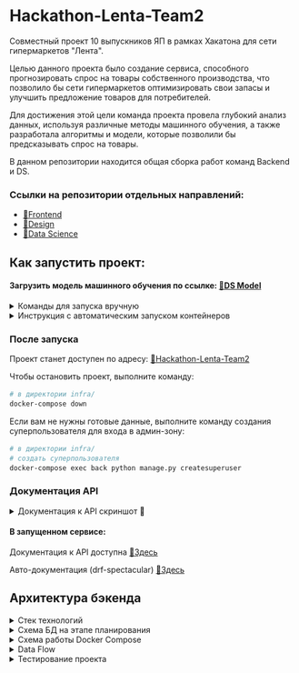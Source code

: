 # Hackathon-Lenta-Team2
Совместный проект 10 выпускников ЯП в рамках Хакатона для сети гипермаркетов "Лента".
    
Целью данного проекта было создание сервиса, способного прогнозировать спрос на товары собственного производства, что позволило бы сети гипермаркетов оптимизировать свои запасы и улучшить предложение товаров для потребителей.
    
Для достижения этой цели команда проекта провела глубокий анализ данных, используя различные методы машинного обучения, а также разработала алгоритмы и модели, которые позволили бы предсказывать спрос на товары.

В данном репозитории находится общая сборка работ команд Backend и DS.

### Ссылки на репозитории отдельных направлений:
- [🔗Frontend](https://github.com/Hackathon-Lenta-Team2/frontend)
- [🔗Design](https://www.figma.com/file/2Mxz9r4EpsNjL8mJFgRQgM/%D0%9B%D0%B5%D0%BD%D1%82%D0%B0.-%D0%94%D0%B8%D0%B7%D0%B0%D0%B9%D0%BD?type=design&node-id=52%3A432&mode=design&t=t3UMucqylrbL4jSm-1)
- [🔗Data Science](https://github.com/Hackathon-Lenta-Team2/ds)

## Как запустить проект:
#### Загрузить модель машинного обучения по ссылке: [🔗DS Model](https://drive.google.com/file/d/1_hg6Ik4bL5PoKDJzi39wJ1R5K67L0H8K/view)
<details>
<summary>Команды для запуска вручную</summary>

Клонировать репозиторий и перейти в папку `infra` в командной строке.
```bash
git clone https://github.com/Hackathon-Lenta-Team2/Hackathon-Lenta-Team2.git
cd Hackathon-Lenta-Team2/infra/
```

В директории infra/ создать файл `.env` и `.env.ds`, заполнить их согласно шаблонам, 
которые вы можете найти в файлах `.env.example` и `.env.example_ds`.
```bash
cat ./.env.example > .env
cat ./.env.example_ds > .env.ds
```
Положить файл с моделью `rf.joblib` в папку `ds/scripts/src/`.

Развернуть проект:
``` bash
# в директории infra/
# убедитесь, что Docker установлен и запущен на вашем ПК
docker-compose up -d
```

Для заполнения БД готовыми данными можно воспользоваться командами:
``` bash
# в директории infra/
# копировать дамп в контейнер c БД
docker compose cp ./dump_db_hakathon.sql db:var/lib/postgresql/

# удалить и заново создать БД
docker compose exec db dropdb postgres
docker compose exec db createdb postgres

# восстановить данные
docker compose exec db pg_restore -d postgres var/lib/postgresql/dump_db_hakathon.sql
```
Данные для входа в [🔗Админ-зону](http://127.0.0.1/admin/):
```bash
username: admin
password: admin
```
</details>

<details>
<summary>Инструкция с автоматическим запуском контейнеров</summary>

#### 1. Клонировать репозиторий и перейти в него в командной строке.
```bash
git clone https://github.com/Hackathon-Lenta-Team2/Hackathon-Lenta-Team2.git
# перейти в папку для дальнейшего шага
cd Hackathon-Lenta-Team2/ds/scripts/src/
```
#### 2. Положить файл с моделью `rf.joblib` в папку `ds/scripts/src/`.

#### 3. Развернуть проект:
<details>
<summary>для пользователей Windows:</summary>

#### Убедитесь что Git Bash установлен на вашем ПК
``` bash
# в директории infra\
# убедитесь, что Docker установлен и запущен на вашем ПК
.\run.sh
```
#### Для восстановления БД:
``` bash
.\db_restore.sh
```
</details>
<details>
<summary>для пользователей Unix/Linux:</summary>

``` bash
# в директории infra/
# убедитесь, что Docker установлен и запущен на вашем ПК
sh run.sh
```
#### Для восстановления БД:
``` bash
sh db_restore.sh
```
</details>

#### 4. Данные для входа в [🔗Админ-зону](http://127.0.0.1/admin/):
```bash
username: admin
password: admin
```
</details>

### После запуска

Проект станет доступен по адресу: [🔗Hackathon-Lenta-Team2](http://127.0.0.1/)

Чтобы остановить проект, выполните команду:
```bash
# в директории infra/
docker-compose down
```
Если вам не нужны готовые данные, выполните команду создания
суперпользователя для входа в админ-зону:
``` bash
# в директории infra/
# создать суперпользователя
docker-compose exec back python manage.py createsuperuser
```
### Документация API

<details>
<summary>Документация к API скриншот 📸</summary>

 ![Документация к API](readme_data/API_docs_screenshot.png)
</details>

#### В запущенном сервисе:

Документация к API доступна [🔗Здесь](http://127.0.0.1/docs/)

Авто-документация (drf-spectacular) [🔗Здесь](http://127.0.0.1/docs-auto/)

## Архитектура бэкенда
<details>
<summary>Стек технологий</summary>

- Postgres
- Django, Django REST Framework, Djoser, Drf-spectacular
- Django UnitTest, Factory-boy
- Celery, Flower, Gunicorn, Loguru, Pandas, Redis
- Requests, XlsxWriter

</details>

<details>
<summary>Схема БД на этапе планирования</summary>

![Схема докер контейнеров](readme_data/db_overview.png)
</details>

<details>
<summary>Схема работы Docker Compose</summary>

![Схема докер контейнеров](readme_data/containers_schema.png)
</details>

<details>
<summary>Data Flow</summary>


![Coverage](readme_data/data_flow.png)
</details>

<details>
<summary>Тестирование проекта</summary>

В рамках Хакатона добились покрытия в 85%

![Coverage](readme_data/coverage.png)
</details>